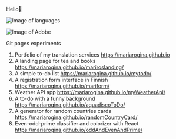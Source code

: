 Hello🤗

![Image of languages](https://p.kindpng.com/picc/s/171-1718053_html-css-javascript-png-transparent-png.png)


![Image of Adobe](https://smallimg.pngkey.com/png/small/143-1434872_adobe-photoshop-illustrator-indesign-illustrator-photoshop-indesign-logo.png)


Git pages experiments
1. Portfolio of my translation services https://mariarogina.github.io
2. A landing page for tea and books https://mariarogina.github.io/mariroslanding/
2. A simple to-do list https://mariarogina.github.io/mytodo/
3. A registration form interface in Finnish https://mariarogina.github.io/mariform/
4. Weather API app https://mariarogina.github.io/myWeatherApi/
5. A to-do with a funny background https://mariarogina.github.io/aquadiscoToDo/
6. A generator for random countries cards https://mariarogina.github.io/randomCountryCard/
7. Even-odd-prime classifier and colorizer with React https://mariarogina.github.io/oddAndEvenAndPrime/

